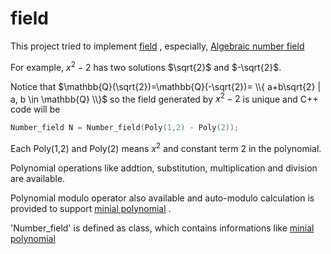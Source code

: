 # field

This project tried to implement 
[field](https://en.wikipedia.org/wiki/Field_(mathematics))
, especially, 
[Algebraic number field](https://en.wikipedia.org/wiki/Algebraic_number_field)

For example, $x^2 - 2$
has two solutions
$\sqrt{2}$ 
 and 
$-\sqrt{2}$.

Notice that $\mathbb{Q}(\sqrt{2})=\mathbb{Q}(-\sqrt{2})= \\{ a+b\sqrt{2} | a, b \in \mathbb{Q} \\}$ so the field generated by $x^2 - 2$ is unique and C++ code will be
```C++
Number_field N = Number_field(Poly(1,2) - Poly(2));
```

Each Poly(1,2) and Poly(2) means 
$x^2$
and
constant term $2$ in the polynomial.

Polynomial operations like addtion, substitution, multiplication and division are available.

Polynomial modulo operator also available and auto-modulo calculation is provided to support 
[minial polynomial](https://en.wikipedia.org/wiki/Minimal_polynomial_(field_theory))
.

'Number_field' is defined as class, which contains informations like 
[minial polynomial](https://en.wikipedia.org/wiki/Minimal_polynomial_(field_theory))
